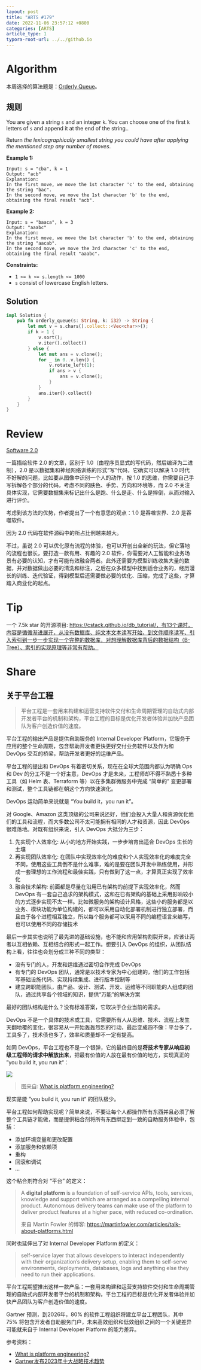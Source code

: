 ```yaml
---
layout: post
title: "ARTS #179"
date: 2022-11-06 23:57:12 +0800
categories: [ARTS]
article_type: 1
typora-root-url: ../../github.io
---
```



# Algorithm

本周选择的算法题是：[Orderly Queue](https://leetcode.com/problems/orderly-queue/description/)。


## 规则

You are given a string `s` and an integer `k`. You can choose one of the first `k` letters of `s` and append it at the end of the string..

Return *the lexicographically smallest string you could have after applying the mentioned step any number of moves*.

 

**Example 1:**

```
Input: s = "cba", k = 1
Output: "acb"
Explanation: 
In the first move, we move the 1st character 'c' to the end, obtaining the string "bac".
In the second move, we move the 1st character 'b' to the end, obtaining the final result "acb".
```

**Example 2:**

```
Input: s = "baaca", k = 3
Output: "aaabc"
Explanation: 
In the first move, we move the 1st character 'b' to the end, obtaining the string "aacab".
In the second move, we move the 3rd character 'c' to the end, obtaining the final result "aaabc".
```

 

**Constraints:**

- `1 <= k <= s.length <= 1000`
- `s` consist of lowercase English letters.

## Solution

```rust
impl Solution {
    pub fn orderly_queue(s: String, k: i32) -> String {
        let mut v = s.chars().collect::<Vec<char>>();
        if k > 1 {
            v.sort();
            v.iter().collect()
        } else {
            let mut ans = v.clone();
            for _ in 0..v.len() {
                v.rotate_left(1);
                if ans > v {
                    ans = v.clone();
                }
            }
            ans.iter().collect()
        }
    }
}
```


# Review

[Software 2.0](https://karpathy.medium.com/software-2-0-a64152b37c35)

一篇描绘软件 2.0 的文章，区别于 1.0（由程序员显式的写代码，然后编译为二进制），2.0 是以数据集和神经网络训练的形式“写”代码，它确实可以解决 1.0 时代不好解的问题，比如要从图像中识别一个人的动作，按 1.0 的思维，你需要自己手写拆解各个部分的代码，考虑不同的肤色、手势、方向和环境等，而 2.0 不关注具体实现，它需要数据集来标记出什么是跑、什么是走、什么是摔倒，从而对输入进行评价。

考虑到该方法的优势，作者提出了一个有意思的观点：1.0 是吞噬世界、2.0 是吞噬软件。

因为 2.0 代码在软件源码中的所占比例越来越大。

不过，虽说 2.0 可以优化原有流程的体验，也可以开创出全新的玩法，但它落地的流程也很长，要打造一款有用、有趣的 2.0 软件，你需要对人工智能和业务场景有必要的认知，才有可能有效融合两者。此外还需要为模型训练收集大量的数据，并对数据做出必要的清洗和标注，之后在众多模型中找到适合业务的，经历漫长的训练、迭代验证，得到模型后还需要做必要的优化、压缩，完成了这些，才算踏入商业化的起点。

# Tip

一个 7.5k star 的开源项目: https://cstack.github.io/db_tutorial/，有13个课时，内容是循循渐进展开，从没有数据库、纯文本文本读写开始，到文件顺序读写、引入索引到一步一步实现一个完整的数据库，对想理解数据库背后的数据结构（B-Tree）、索引的实现原理等非常有帮助。

# Share

## 关于平台工程

> 平台工程是一套用来构建和运营支持软件交付和生命周期管理的自助式内部开发者平台的机制和架构，平台工程的目标是优化开发者体验并加快产品团队为客户创造价值的速度。

平台工程的输出产品是提供自助服务的 Internal Developer Platform，它服务于应用的整个生命周期，包含帮助开发者更快更好交付业务软件以及作为和 DevOps 交互的桥梁，帮助开发者更好的运维产品。

平台工程的提出和 DevOps 有着密切关系，现在在全球大范围内都认为明确 Ops 和 Dev 的分工不是一个好主意，DevOps 才是未来，工程师却不得不熟悉十多种工具（如 Helm 表、Terraform 等）以在多集群微服务中完成 “简单的” 变更部署和测试，整个工具链都在朝这个方向快速演化。

DevOps 运动简单来说就是 “You build it，you run it”。

对 Google、Amazon 这类顶级的公司来说还好，他们会投入大量人和资源优化他们的工具和流程，而大多数公司不太可能拥有相同的人才和资源，因此 DevOps 很难落地。对既有组织来说，引入 DevOps 大抵分为三步：

1. 先实现个人效率化: 从小的地方开始实践，一步步培育出适合 DevOps 生长的土壤
2. 再实现团队效率化: 在团队中实现效率化的难度和个人实现效率化的难度完全不同，使用这些工具倒不是什么难事，难的是要在团队开发中熟练使用，并形成一套理想的工作流程和最佳实践，只有做到了这一点，才算真正实现了效率化
3. 融合技术架构: 前面都是尽量在沿用已有架构的前提下实现效率化，然而 DevOps 有一套自己追求的架构模式，这和在已有架构的基础上采用影响较小的方式逐步实现不太一样。比如微服务的架构设计风格，这些小的服务都是以业务、模块功能为单位构建的，都可以采用自动化部署机制进行独立部署，而且由于各个进程相互独立，所以每个服务都可以采用不同的编程语言来编写，也可以使用不同的存储技术

最后一步其实也说明了最先进的基础设施，也不能和应用架构割裂开来，应该让两者以互相依赖、互相结合的形式一起工作。想要引入 DevOps 的组织，从团队结构上看，往往也会划分成三种不同的类型：

- 没有专门的人，开发和运维通过密切合作完成 DevOps
- 有专门的 DevOps 团队，通常是以技术专家为中心组建的，他们的工作包括写基础设施代码、实现持续集成、进行版本控制等
- 建立跨职能团队，由产品、设计、测试、开发、运维等不同职能的人组成的团队，通过共享各个领域的知识，提供“万能”的解决方案

最好的团队结构是什么？没有标准答案，它取决于企业当前的需求。

DevOps 不是一个具体的技术或工具，它需要所有人从思维、技术、流程上发生天翻地覆的变化，很容易从一开始轰轰烈烈的行动，最后变成四不像：平台多了，工具多了，技术债也多了，效率和质量却不一定有提高。

如同 DevOps，平台工程也不是一个银弹，它的最终目的是**将技术专家从响应初级工程师的请求中解放出来**，把最有价值的人放在最有价值的地方，实现真正的 ”you build it, you run it“：

![](/assets/img/179-1.png)

> 图来自: [What is platform engineering?](https://platformengineering.org/blog/what-is-platform-engineering)

现实是能 ”you build it, you run it“ 的团队极少。

平台工程如何帮助实现呢？简单来说，不要让每个人都操作所有东西并且必须了解整个工具链才能做，而是提供粘合剂将所有东西绑定到一致的自助服务体验中，包括：

- 添加环境变量和更改配置
- 添加服务和依赖项
- 重构
- 回滚和调试
- ...

这个粘合剂符合对 “平台” 的定义：

> A **digital platform** is a foundation of self-service APIs, tools, services, knowledge and support which are arranged as a compelling internal product. Autonomous delivery teams can make use of the platform to deliver product features at a higher pace, with reduced co-ordination.
>
> 来自 Martin Fowler 的博客: https://martinfowler.com/articles/talk-about-platforms.html

同时也延伸出了对 Internal Developer Platform 的定义：

> self-service layer that allows developers to interact independently with their organization’s delivery setup, enabling them to self-serve environments, deployments, databases, logs and anything else they need to run their applications.

平台工程期望推出这样一款产品：一套用来构建和运营支持软件交付和生命周期管理的自助式内部开发者平台的机制和架构，平台工程的目标是优化开发者体验并加快产品团队为客户创造价值的速度。

Gartner 预测，到2026年，80% 的软件工程组织将建立平台工程团队，其中 75% 将包含开发者自助服务门户，未来高效组织和低效组织之间的一个关键差异可能就来自于 Internal Developer Platform 的能力差异。

参考资料：

- [What is platform engineering?](https://platformengineering.org/blog/what-is-platform-engineering)
- [Gartner发布2023年十大战略技术趋势](http://www.cbdio.com/BigData/2022-10/18/content_6170785.htm)
